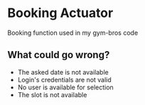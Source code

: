 # Booking Actuator
Booking function used in my gym-bros code

## What could go wrong?
- The asked date is not available
- Login's credentials are not valid
- No user is available for selection
- The slot is not available

